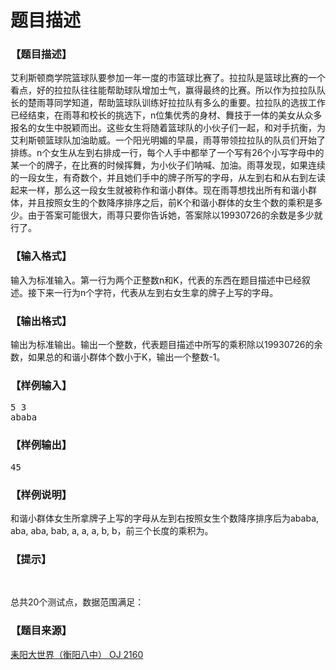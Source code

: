# 题目描述


<h3>
【题目描述】
</h3>
<div class="content">
<p>
艾利斯顿商学院篮球队要参加一年一度的市篮球比赛了。拉拉队是篮球比赛的一个看点，好的拉拉队往往能帮助球队增加士气，赢得最终的比赛。所以作为拉拉队队长的楚雨荨同学知道，帮助篮球队训练好拉拉队有多么的重要。拉拉队的选拔工作已经结束，在雨荨和校长的挑选下，n位集优秀的身材、舞技于一体的美女从众多报名的女生中脱颖而出。这些女生将随着篮球队的小伙子们一起，和对手抗衡，为艾利斯顿篮球队加油助威。一个阳光明媚的早晨，雨荨带领拉拉队的队员们开始了排练。n个女生从左到右排成一行，每个人手中都举了一个写有26个小写字母中的某一个的牌子，在比赛的时候挥舞，为小伙子们呐喊、加油。雨荨发现，如果连续的一段女生，有奇数个，并且她们手中的牌子所写的字母，从左到右和从右到左读起来一样，那么这一段女生就被称作和谐小群体。现在雨荨想找出所有和谐小群体，并且按照女生的个数降序排序之后，前K个和谐小群体的女生个数的乘积是多少。由于答案可能很大，雨荨只要你告诉她，答案除以19930726的余数是多少就行了。
</p>
</div>
<h3>
【输入格式】
</h3>
<div class="content">
<p>
输入为标准输入。第一行为两个正整数n和K，代表的东西在题目描述中已经叙述。接下来一行为n个字符，代表从左到右女生拿的牌子上写的字母。
</p>
</div>
<h3>
【输出格式】
</h3>
<div class="content">
<p>
输出为标准输出。输出一个整数，代表题目描述中所写的乘积除以19930726的余数，如果总的和谐小群体个数小于K，输出一个整数-1。
</p>
</div>
<h3>
【样例输入】
</h3>
<pre>5 3
ababa</pre>
<h3>
【样例输出】
</h3>
<pre>45</pre>
<h3>
【样例说明】<br/>
</h3>
<p>
和谐小群体女生所拿牌子上写的字母从左到右按照女生个数降序排序后为ababa, aba, aba, bab, a, a, a, b, b，前三个长度的乘积为。
</p>
<h3>
【提示】
</h3>
<div class="content">
<p>
<br/>
</p>
<p>
总共20个测试点，数据范围满足： <img alt="" src="http://www.lydsy.com/JudgeOnline/images/2160.jpg" border="0"/> 
</p>
</div>
<h3>
【题目来源】
</h3>
<a href="http://www.lydsy.com/JudgeOnline/problem.php?id=2160">耒阳大世界（衡阳八中） OJ 2160</a>
